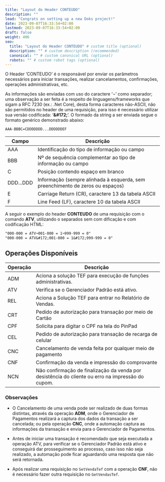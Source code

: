 ```yaml
---
title: "Layout do Header CONTEUDO"
description: ""
lead: "Congrats on setting up a new Doks project!"
date: 2023-09-07T16:33:54+02:00
lastmod: 2023-09-07T16:33:54+02:00
draft: false
weight: 406
seo:
  title: "Layout do Header CONTEUDO" # custom title (optional)
  description: "" # custom description (recommended)
  canonical: "" # custom canonical URL (optional)
  robots: "" # custom robot tags (optional)
---
```

O Header ‘CONTEUDO’ é o responsável por enviar os parâmetros necessários para iniciar transações, realizar cancelamentos, confirmações, operações administrativas, etc.

As informações são enviadas com uso do caractere ‘¬’ como separador; uma observação a ser feita é a respeito de linguagens/frameworks que sigam a RFC 7230 (ex.: .Net Core), desta forma caracteres não-ASCII, não são permitidos no header de uma requisição, para isso é necessário utilizar sua versão codificada: ‘**&amp;#172;**’.
O formado da string a ser enviada segue o formato genérico demonstrado abaixo:

```txt {title="Layout da string"}
AAA-BBBC=CDDDDDDD...DDDDDDEF
```

| Campo       | Descrição                                                                 |
|-------------|---------------------------------------------------------------------------|
| AAA         | Identificação do tipo de informação ou campo                              |
| BBB         | Nº de sequência complementar ao tipo de informação ou campo               |
| C           | Posição contendo espaço em branco                                          |
| DDD...DDD   | Informação (sempre alinhada à esquerda, sem preenchimento de zeros ou espaços) |
| E           | Carriage Return (CR), caractere 13 da tabela ASCII                        |
| F           | Line Feed (LF), caractere 10 da tabela ASCII                              |


A seguir o exemplo do header **CONTEUDO** de uma requisição com o comando **ATV**, utilizando o separados sem com dificação e com codificação HTML:

```txt {title="Exemplos do comando ATV"}
"000-000 = ATV¬001-000 = 1¬999-999 = 0"
"000-000 = ATV&#172;001-000 = 1&#172;999-999 = 0"

```

## Operações Disponíveis

| Operação | Descrição                                                                 |
|----------|---------------------------------------------------------------------------|
| ADM      | Aciona a solução TEF para execução de funções administrativas.            |
| ATV      | Verifica se o Gerenciador Padrão está ativo.                              |
| REL      | Aciona a Solução TEF para entrar no Relatório de Vendas.                  |
| CRT      | Pedido de autorização para transação por meio de Cartão                   |
| CPF      | Solicita para digitar o CPF na tela do PinPad                             |
| CEL      | Pedido de autorização para transação de recarga de celular                |
| CNC      | Cancelamento de venda feita por qualquer meio de pagamento                |
| CNF      | Confirmação da venda e impressão do comprovante                           |
| NCN      | Não confirmação de finalização da venda por desistência do cliente ou erro na impressão do cupom.                           |


### Observações

- O Cancelamento de uma venda pode ser realizado de duas formas distintas, através da operação **ADM**, onde o Gerenciador de Pagamentos realizará a captura dos dados da transação a ser cancelada; ou pela operação **CNC**, onde a automação captura as informações da transação e envia para o Gerenciador de Pagamentos.

- Antes de iniciar uma transação é recomendado que seja executada a operação ATV, para verificar se o Gerenciador Padrão está ativo e conseguirá dar prosseguimento ao processo, caso isso não seja realizado, a automação pode ficar aguardando uma resposta que não será retornada.

- Após realizar uma requisição no `SetVendaTef` com a operação **CNF**, não é necessário fazer outra requisição no `GetVendasTef`.
